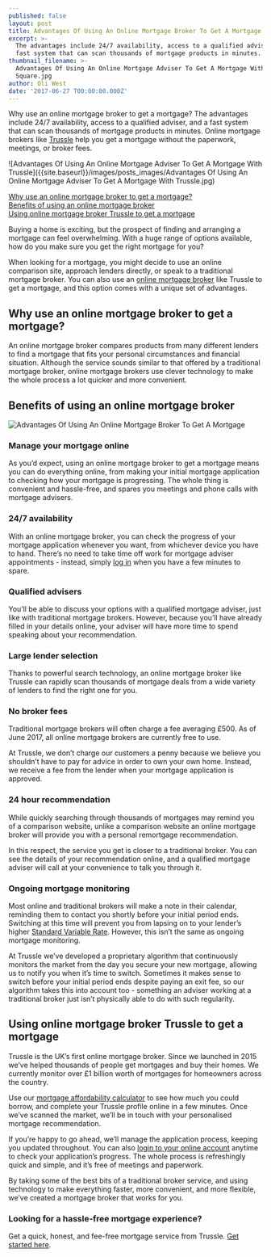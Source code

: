 ```yaml
---
published: false
layout: post
title: Advantages Of Using An Online Mortgage Broker To Get A Mortgage
excerpt: >-
  The advantages include 24/7 availability, access to a qualified adviser, and a
  fast system that can scan thousands of mortgage products in minutes.  
thumbnail_filename: >-
  Advantages Of Using An Online Mortgage Adviser To Get A Mortgage With Trussle
  Square.jpg
author: Oli West
date: '2017-06-27 T00:00:00.000Z'
---
```

Why use an online mortgage broker to get a mortgage? The advantages include 24/7 availability, access to a qualified adviser, and a fast system that can scan thousands of mortgage products in minutes. Online mortgage brokers like [Trussle](https://trussle.com/?utm_source=blog&utm_medium=get-started-cta&utm_campaign=170503) help you get a mortgage without the paperwork, meetings, or broker fees.

![Advantages Of Using An Online Mortgage Adviser To Get A Mortgage With Trussle]({{site.baseurl}}/images/posts_images/Advantages Of Using An Online Mortgage Adviser To Get A Mortgage With Trussle.jpg)

[Why use an online mortgage broker to get a mortgage?](#why-use-an-online-mortgage-broker-to-get-a-mortgage)  
[Benefits of using an online mortgage broker](#benefits-of-using-an-online-mortgage-broker)  
[Using online mortgage broker Trussle to get a mortgage](#using-online-mortgage-broker-trussle-to-get-a-mortgage)  
 
Buying a home is exciting, but the prospect of finding and arranging a mortgage can feel overwhelming. With a huge range of options available, how do you make sure you get the right mortgage for you?

When looking for a mortgage, you might decide to use an online comparison site, approach lenders directly, or speak to a traditional mortgage broker. You can also use an [online mortgage broker](https://trussle.com/?utm_source=blog&utm_medium=get-started-cta&utm_campaign=170503) like Trussle to get a mortgage, and this option comes with a unique set of advantages.

## Why use an online mortgage broker to get a mortgage?
An online mortgage broker compares products from many different lenders to find a mortgage that fits your personal circumstances and financial situation. Although the service  sounds similar to that offered by a traditional mortgage broker, online mortgage brokers use clever technology to make the whole process a lot quicker and more convenient.

## Benefits of using an online mortgage broker
![Advantages Of Using An Online Mortgage Broker To Get A Mortgage]({{site.baseurl}}/images/post_images/Table01.png)

### Manage your mortgage online
As you’d expect, using an online mortgage broker to get a mortgage means you can do everything online, from making your initial mortgage application to checking how your mortgage is progressing. The whole thing is convenient and hassle-free, and spares you meetings and phone calls with mortgage advisers.

### 24/7 availability
With an online mortgage broker, you can check the progress of your mortgage application whenever you want, from whichever device you have to hand. There’s no need to take time off work for mortgage adviser appointments - instead, simply [log in](https://apply.trussle.com/login) when you have a few minutes to spare.

### Qualified advisers
You’ll be able to discuss your options with a qualified mortgage adviser, just like with traditional mortgage brokers. However, because you’ll have already filled in your details online, your adviser will have more time to spend speaking about your recommendation. 

### Large lender selection
Thanks to powerful search technology, an online mortgage broker like Trussle can rapidly scan thousands of mortgage deals from a wide variety of lenders to find the right one for you. 

### No broker fees
Traditional mortgage brokers will often charge a fee averaging £500. As of June 2017, all online mortgage brokers are currently free to use.

At Trussle, we don’t charge our customers a penny because we believe you shouldn’t have to pay for advice in order to own your own home. Instead, we receive a fee from the lender when your mortgage application is approved.

### 24 hour recommendation
While quickly searching through thousands of mortgages may remind you of a comparison website, unlike a comparison website an online mortgage broker will provide you with a personal remortgage recommendation.

In this respect, the service you get is closer to a traditional broker. You can see the details of your recommendation online, and a qualified mortgage adviser will call at your convenience to talk you through it.

### Ongoing mortgage monitoring
Most online and traditional brokers will make a note in their calendar, reminding them to contact you shortly before your initial period ends. Switching at this time will prevent you from lapsing on to your lender’s higher [Standard Variable Rate](https://trussle.com/blog/what-is-a-standard-variable-rate). However, this isn’t the same as ongoing mortgage monitoring.

At Trussle we’ve developed a proprietary algorithm that continuously monitors the market from the day you secure your new mortgage, allowing us to notify you when it’s time to switch. Sometimes it makes sense to switch before your initial period ends despite paying an exit fee, so our algorithm takes this into account too - something an adviser working at a traditional broker just isn’t physically able to do with such regularity.

## Using online mortgage broker Trussle to get a mortgage
Trussle is the UK’s first online mortgage broker. Since we launched in 2015 we’ve helped thousands of people get mortgages and buy their homes. We currently monitor over £1 billion worth of mortgages for homeowners across the country. 

Use our [mortgage affordability calculator](https://apply.trussle.com/affordability-calculator?utm_source=blog&utm_medium=get-started-cta&utm_campaign=170503) to see how much you could borrow, and complete your Trussle profile online in a few minutes. Once we’ve scanned the market, we’ll be in touch with your personalised mortgage recommendation. 

If you’re happy to go ahead, we’ll manage the application process, keeping you updated throughout. You can also [login to your online account](https://apply.trussle.com/login) anytime to check your application’s progress. The whole process is refreshingly quick and simple, and it’s free of meetings and paperwork. 

By taking some of the best bits of a traditional broker service, and using technology to make everything faster, more convenient, and more flexible, we’ve created a mortgage broker that works for you.

### Looking for a hassle-free mortgage experience?

Get a quick, honest, and fee-free mortgage service from Trussle. [Get started here](https://trussle.com/?utm_source=blog&utm_medium=get-started-cta&utm_campaign=170503).
